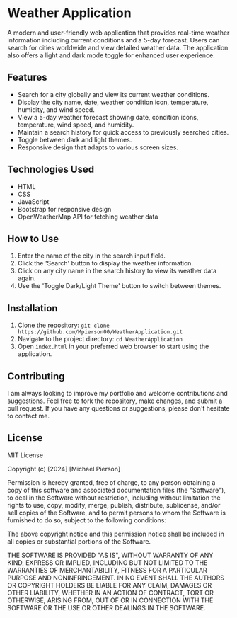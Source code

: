 # Weather Application

A modern and user-friendly web application that provides real-time weather information including current conditions and a 5-day forecast. Users can search for cities worldwide and view detailed weather data. The application also offers a light and dark mode toggle for enhanced user experience.

## Features

- Search for a city globally and view its current weather conditions.
- Display the city name, date, weather condition icon, temperature, humidity, and wind speed.
- View a 5-day weather forecast showing date, condition icons, temperature, wind speed, and humidity.
- Maintain a search history for quick access to previously searched cities.
- Toggle between dark and light themes.
- Responsive design that adapts to various screen sizes.

## Technologies Used

- HTML
- CSS
- JavaScript
- Bootstrap for responsive design
- OpenWeatherMap API for fetching weather data

## How to Use

1. Enter the name of the city in the search input field.
2. Click the 'Search' button to display the weather information.
3. Click on any city name in the search history to view its weather data again.
4. Use the 'Toggle Dark/Light Theme' button to switch between themes.

## Installation

1. Clone the repository: `git clone https://github.com/Mpierson00/WeatherApplication.git`
2. Navigate to the project directory: `cd WeatherApplication`
3. Open `index.html` in your preferred web browser to start using the application.

## Contributing

I am always looking to improve my portfolio and welcome contributions and suggestions. Feel free to fork the repository, make changes, and submit a pull request. If you have any questions or suggestions, please don't hesitate to contact me.



## License
MIT License 

Copyright (c) [2024] [Michael Pierson]

Permission is hereby granted, free of charge, to any person obtaining a copy
of this software and associated documentation files (the "Software"), to deal
in the Software without restriction, including without limitation the rights
to use, copy, modify, merge, publish, distribute, sublicense, and/or sell
copies of the Software, and to permit persons to whom the Software is
furnished to do so, subject to the following conditions:

The above copyright notice and this permission notice shall be included in all
copies or substantial portions of the Software.

THE SOFTWARE IS PROVIDED "AS IS", WITHOUT WARRANTY OF ANY KIND, EXPRESS OR
IMPLIED, INCLUDING BUT NOT LIMITED TO THE WARRANTIES OF MERCHANTABILITY,
FITNESS FOR A PARTICULAR PURPOSE AND NONINFRINGEMENT. IN NO EVENT SHALL THE
AUTHORS OR COPYRIGHT HOLDERS BE LIABLE FOR ANY CLAIM, DAMAGES OR OTHER
LIABILITY, WHETHER IN AN ACTION OF CONTRACT, TORT OR OTHERWISE, ARISING FROM,
OUT OF OR IN CONNECTION WITH THE SOFTWARE OR THE USE OR OTHER DEALINGS IN THE
SOFTWARE.

